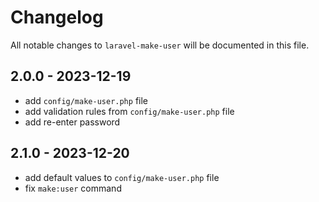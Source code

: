 # Changelog

All notable changes to `laravel-make-user` will be documented in this file.

## 2.0.0 - 2023-12-19

- add `config/make-user.php` file
- add validation rules from `config/make-user.php` file
- add re-enter password

## 2.1.0 - 2023-12-20

- add default values to `config/make-user.php` file
- fix `make:user` command